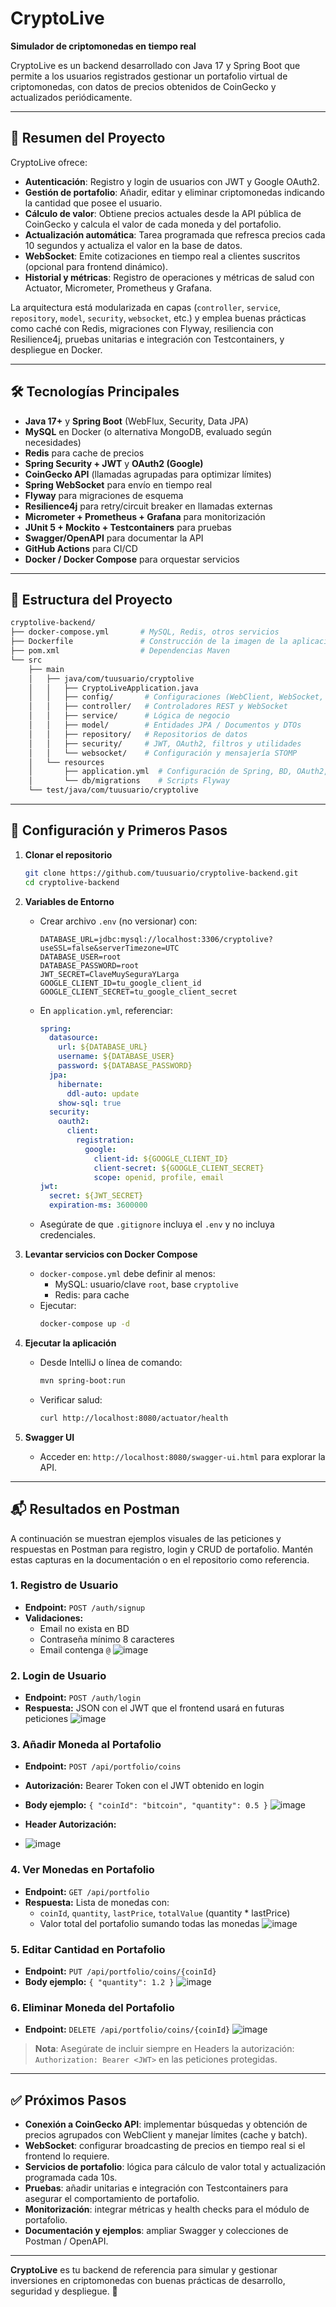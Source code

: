 # CryptoLive

**Simulador de criptomonedas en tiempo real**

CryptoLive es un backend desarrollado con Java 17 y Spring Boot que permite a los usuarios registrados gestionar un portafolio virtual de criptomonedas, con datos de precios obtenidos de CoinGecko y actualizados periódicamente.

---

## 🧠 Resumen del Proyecto

CryptoLive ofrece:

- **Autenticación**: Registro y login de usuarios con JWT y Google OAuth2.
- **Gestión de portafolio**: Añadir, editar y eliminar criptomonedas indicando la cantidad que posee el usuario.
- **Cálculo de valor**: Obtiene precios actuales desde la API pública de CoinGecko y calcula el valor de cada moneda y del portafolio.
- **Actualización automática**: Tarea programada que refresca precios cada 10 segundos y actualiza el valor en la base de datos.
- **WebSocket**: Emite cotizaciones en tiempo real a clientes suscritos (opcional para frontend dinámico).
- **Historial y métricas**: Registro de operaciones y métricas de salud con Actuator, Micrometer, Prometheus y Grafana.

La arquitectura está modularizada en capas (`controller`, `service`, `repository`, `model`, `security`, `websocket`, etc.) y emplea buenas prácticas como caché con Redis, migraciones con Flyway, resiliencia con Resilience4j, pruebas unitarias e integración con Testcontainers, y despliegue en Docker.

---

## 🛠️ Tecnologías Principales

- **Java 17+** y **Spring Boot** (WebFlux, Security, Data JPA)
- **MySQL** en Docker (o alternativa MongoDB, evaluado según necesidades)
- **Redis** para cache de precios
- **Spring Security + JWT** y **OAuth2 (Google)**
- **CoinGecko API** (llamadas agrupadas para optimizar límites)
- **Spring WebSocket** para envío en tiempo real
- **Flyway** para migraciones de esquema
- **Resilience4j** para retry/circuit breaker en llamadas externas
- **Micrometer + Prometheus + Grafana** para monitorización
- **JUnit 5 + Mockito + Testcontainers** para pruebas
- **Swagger/OpenAPI** para documentar la API
- **GitHub Actions** para CI/CD
- **Docker / Docker Compose** para orquestar servicios

---

## 📂 Estructura del Proyecto

```bash
cryptolive-backend/
├── docker-compose.yml       # MySQL, Redis, otros servicios
├── Dockerfile               # Construcción de la imagen de la aplicación
├── pom.xml                  # Dependencias Maven
└── src
    ├── main
    │   ├── java/com/tuusuario/cryptolive
    │   │   ├── CryptoLiveApplication.java
    │   │   ├── config/       # Configuraciones (WebClient, WebSocket, Security)
    │   │   ├── controller/   # Controladores REST y WebSocket
    │   │   ├── service/      # Lógica de negocio
    │   │   ├── model/        # Entidades JPA / Documentos y DTOs
    │   │   ├── repository/   # Repositorios de datos
    │   │   ├── security/     # JWT, OAuth2, filtros y utilidades
    │   │   └── websocket/    # Configuración y mensajería STOMP
    │   └── resources
    │       ├── application.yml  # Configuración de Spring, BD, OAuth2, JWT
    │       └── db/migrations    # Scripts Flyway
    └── test/java/com/tuusuario/cryptolive
```

---

## 🚀 Configuración y Primeros Pasos

1. **Clonar el repositorio**

   ```bash
   git clone https://github.com/tuusuario/cryptolive-backend.git
   cd cryptolive-backend
   ```

2. **Variables de Entorno**

   - Crear archivo `.env` (no versionar) con:
     ```dotenv
     DATABASE_URL=jdbc:mysql://localhost:3306/cryptolive?useSSL=false&serverTimezone=UTC
     DATABASE_USER=root
     DATABASE_PASSWORD=root
     JWT_SECRET=ClaveMuySeguraYLarga
     GOOGLE_CLIENT_ID=tu_google_client_id
     GOOGLE_CLIENT_SECRET=tu_google_client_secret
     ```
   - En `application.yml`, referenciar:
     ```yaml
     spring:
       datasource:
         url: ${DATABASE_URL}
         username: ${DATABASE_USER}
         password: ${DATABASE_PASSWORD}
       jpa:
         hibernate:
           ddl-auto: update
         show-sql: true
       security:
         oauth2:
           client:
             registration:
               google:
                 client-id: ${GOOGLE_CLIENT_ID}
                 client-secret: ${GOOGLE_CLIENT_SECRET}
                 scope: openid, profile, email
     jwt:
       secret: ${JWT_SECRET}
       expiration-ms: 3600000
     ```
   - Asegúrate de que `.gitignore` incluya el `.env` y no incluya credenciales.

3. **Levantar servicios con Docker Compose**

   - `docker-compose.yml` debe definir al menos:
     - MySQL: usuario/clave `root`, base `cryptolive`
     - Redis: para cache
   - Ejecutar:
     ```bash
     docker-compose up -d
     ```

4. **Ejecutar la aplicación**

   - Desde IntelliJ o línea de comando:
     ```bash
     mvn spring-boot:run
     ```
   - Verificar salud:
     ```bash
     curl http://localhost:8080/actuator/health
     ```

5. **Swagger UI**

   - Acceder en: `http://localhost:8080/swagger-ui.html` para explorar la API.

---

## 📬 Resultados en Postman

A continuación se muestran ejemplos visuales de las peticiones y respuestas en Postman para registro, login y CRUD de portafolio. Mantén estas capturas en la documentación o en el repositorio como referencia.

### 1. Registro de Usuario

- **Endpoint:** `POST /auth/signup`
- **Validaciones:**
  - Email no exista en BD
  - Contraseña mínimo 8 caracteres
  - Email contenga `@`
![image](https://github.com/user-attachments/assets/4347da73-5a8b-41a3-94bf-6d4a8a9d4a83)



### 2. Login de Usuario

- **Endpoint:** `POST /auth/login`
- **Respuesta:** JSON con el JWT que el frontend usará en futuras peticiones
![image](https://github.com/user-attachments/assets/24b8279a-92ab-4663-9283-f62136153cf2)



### 3. Añadir Moneda al Portafolio

- **Endpoint:** `POST /api/portfolio/coins`
- **Autorización:** Bearer Token con el JWT obtenido en login
- **Body ejemplo:** `{ "coinId": "bitcoin", "quantity": 0.5 }`
![image](https://github.com/user-attachments/assets/e798b65d-f2af-4fa9-b53f-a9f34020de7e)



- **Header Autorización:**&#x20;
- ![image](https://github.com/user-attachments/assets/08623655-2f9a-499f-9e65-e392d648af88)


### 4. Ver Monedas en Portafolio

- **Endpoint:** `GET /api/portfolio`
- **Respuesta:** Lista de monedas con:
  - `coinId`, `quantity`, `lastPrice`, `totalValue` (quantity \* lastPrice)
  - Valor total del portafolio sumando todas las monedas
![image](https://github.com/user-attachments/assets/43cdd92b-1653-4901-96d9-dfa1efb9ee0e)



### 5. Editar Cantidad en Portafolio

- **Endpoint:** `PUT /api/portfolio/coins/{coinId}`
- **Body ejemplo:** `{ "quantity": 1.2 }`
![image](https://github.com/user-attachments/assets/cb4d0522-1ee9-4bee-bd17-c27009ac977d)



### 6. Eliminar Moneda del Portafolio

- **Endpoint:** `DELETE /api/portfolio/coins/{coinId}`
  ![image](https://github.com/user-attachments/assets/541e4888-c2a4-4094-a7cd-632cb6a40c12)




> **Nota**: Asegúrate de incluir siempre en Headers la autorización: `Authorization: Bearer <JWT>` en las peticiones protegidas.

---

## ✅ Próximos Pasos

- **Conexión a CoinGecko API**: implementar búsquedas y obtención de precios agrupados con WebClient y manejar límites (cache y batch).
- **WebSocket**: configurar broadcasting de precios en tiempo real si el frontend lo requiere.
- **Servicios de portafolio**: lógica para cálculo de valor total y actualización programada cada 10s.
- **Pruebas**: añadir unitarias e integración con Testcontainers para asegurar el comportamiento de portafolio.
- **Monitorización**: integrar métricas y health checks para el módulo de portafolio.
- **Documentación y ejemplos**: ampliar Swagger y colecciones de Postman / OpenAPI.

---

**CryptoLive** es tu backend de referencia para simular y gestionar inversiones en criptomonedas con buenas prácticas de desarrollo, seguridad y despliegue. 🚀

